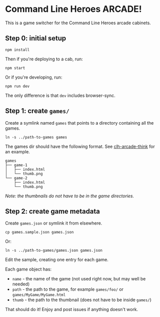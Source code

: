# Command Line Heroes ARCADE!

This is a game switcher for the Command Line Heroes arcade cabinets.

## Step 0: initial setup

    npm install

Then if you're deploying to a cab, run:

    npm start

Or if you're developing, run:

    npm run dev

The only difference is that `dev` includes browser-sync.

## Step 1: create `games/`

Create a symlink named `games` that points to a directory containing all the games.

    ln -s ../path-to-games games

The games dir should have the following format.  See [clh-arcade-think](https://github.com/CommandLineHeroes/clh-arcade-think) for an example.
```
games
├── game-1
│   ├── index.html
│   └── thumb.png
└── game-2
    ├── index.html
    └── thumb.png
```
*Note: the thumbnails do not have to be in the game directories.*

## Step 2: create game metadata

Create `games.json` or symlink it from elsewhere.

    cp games.sample.json games.json

Or:

    ln -s ../path-to-games/games.json games.json

Edit the sample, creating one entry for each game.

Each game object has:

 - `name` - the name of the game (not used right now, but may well be needed)
 - `path` - the path to the game, for example `games/foo/` or `games/MyGame/MyGame.html`
 - `thumb` - the path to the thumbnail (does not have to be inside `games/`)


That should do it!  Enjoy and post issues if anything doesn't work.
